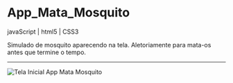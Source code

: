 # App_Mata_Mosquito
javaScript | html5 | CSS3

Simulado de mosquito aparecendo na tela. Aletoriamente para mata-os antes que termine o tempo.
<br><hr>
![Tela Inicial App Mata Mosquito](https://user-images.githubusercontent.com/74999916/117229014-95af9300-adf0-11eb-8572-2a6825d34315.jpg)
